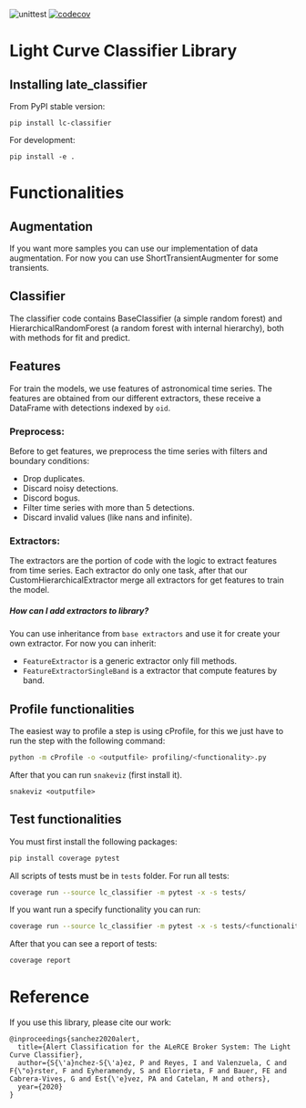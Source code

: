![unittest](https://github.com/alercebroker/late_classifier/workflows/unittest/badge.svg?branch=main&event=push)
[![codecov](https://codecov.io/gh/alercebroker/late_classifier/branch/main/graph/badge.svg?token=5VNGJTSOCK)](undefined)


# Light Curve Classifier Library

## Installing late_classifier

From PyPI stable version:

```
pip install lc-classifier
```

For development:

```
pip install -e .
```

# Functionalities

## Augmentation
If you want more samples you can use our implementation of data augmentation. For now you can use ShortTransientAugmenter for some transients. 

## Classifier
The classifier code contains BaseClassifier (a simple random forest) and HierarchicalRandomForest (a random forest with internal hierarchy), both with methods for fit and predict.

## Features
For train the models, we use features of astronomical time series. The features are obtained from our different extractors, these receive a DataFrame with detections indexed by `oid`.   

### Preprocess:
Before to get features, we preprocess the time series with filters and boundary conditions:
- Drop duplicates.
- Discard noisy detections.
- Discord bogus.
- Filter time series with more than 5 detections.
- Discard invalid values (like nans and infinite).  

### Extractors:
The extractors are the portion of code with the logic to extract features from time series. Each extractor do only one task, after that our CustomHierarchicalExtractor merge all extractors for get features to train the model.

##### How can I add extractors to library? 
You can use inheritance from `base extractors` and use it for create your own extractor. For now you can inherit:
- `FeatureExtractor` is a generic extractor only fill methods.
- `FeatureExtractorSingleBand` is a extractor that compute features by band.


## Profile functionalities
The easiest way to profile a step is using cProfile, for this we just have to run the step with the following command:

```bash
python -m cProfile -o <outputfile> profiling/<functionality>.py
```

After that you can run `snakeviz` (first install it).

```
snakeviz <outputfile>
```

## Test functionalities
You must first install the following packages:

```bash
pip install coverage pytest
```

All scripts of tests must be in `tests` folder. For run all tests:

```bash
coverage run --source lc_classifier -m pytest -x -s tests/
```

If you want run a specify functionality you can run:

```bash
coverage run --source lc_classifier -m pytest -x -s tests/<functionality>
```

After that you can see a report of tests:

```bash
coverage report
```

# Reference

If you use this library, please cite our work:

```
@inproceedings{sanchez2020alert,
  title={Alert Classification for the ALeRCE Broker System: The Light Curve Classifier},
  author={S{\'a}nchez-S{\'a}ez, P and Reyes, I and Valenzuela, C and F{\"o}rster, F and Eyheramendy, S and Elorrieta, F and Bauer, FE and Cabrera-Vives, G and Est{\'e}vez, PA and Catelan, M and others},
  year={2020}
}
```
